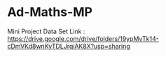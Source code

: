 # Ad-Maths-MP
Mini Project
 Data Set Link : https://drive.google.com/drive/folders/19ypMvTk14-cDmVKd8wnKyTDLJrqiAK8X?usp=sharing

